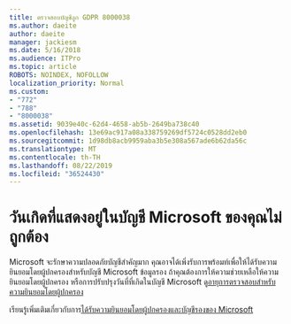 ```yaml
---
title: ตรวจสอบบัญชีลูก GDPR 8000038
ms.author: daeite
author: daeite
manager: jackiesm
ms.date: 5/16/2018
ms.audience: ITPro
ms.topic: article
ROBOTS: NOINDEX, NOFOLLOW
localization_priority: Normal
ms.custom:
- "772"
- "788"
- "8000038"
ms.assetid: 9039e40c-62d4-4658-ab5b-2649ba738c40
ms.openlocfilehash: 13e69ac917a08a338759269df5724c0528dd2eb0
ms.sourcegitcommit: 1d98db8acb9959aba3b5e308a567ade6b62da56c
ms.translationtype: MT
ms.contentlocale: th-TH
ms.lasthandoff: 08/22/2019
ms.locfileid: "36524430"
---
```

# <a name="date-of-birth-displayed-in-your-microsoft-account-is-incorrect"></a>วันเกิดที่แสดงอยู่ในบัญชี Microsoft ของคุณไม่ถูกต้อง

Microsoft จะรักษาความปลอดภัยบัญชีสำคัญมาก คุณอาจได้เพิ่งรับการพร้อมท์เพื่อให้ได้รับความยินยอมโดยผู้ปกครองสำหรับบัญชี Microsoft ข้อมูลรอง ถ้าคุณต้องการให้ความช่วยเหลือให้ความยินยอมโดยผู้ปกครอง หรือการปรับปรุงวันที่ที่เกิดในบัญชี Microsoft ดู[อายุการตรวจสอบสำหรับความยินยอมโดยผู้ปกครอง](https://go.microsoft.com/fwlink/p/?linkid=874364)
  
เรียนรู้เพิ่มเติมเกี่ยวกับการ[ได้รับความยินยอมโดยผู้ปกครองและบัญชีรองของ Microsoft](https://go.microsoft.com/fwlink/p/?linkid=874365)
  